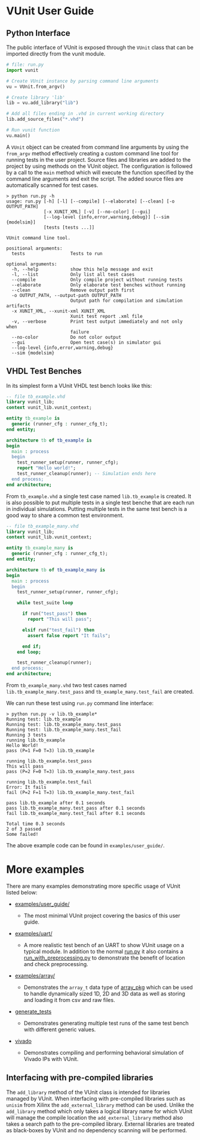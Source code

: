 # VUnit User Guide
## Python Interface

The public interface of VUnit is exposed through the `VUnit` class
that can be imported directly from the vunit module.

```python
# file: run.py
import vunit

# Create VUnit instance by parsing command line arguments
vu = VUnit.from_argv()

# Create library 'lib'
lib = vu.add_library("lib")

# Add all files ending in .vhd in current working directory
lib.add_source_files("*.vhd")

# Run vunit function
vu.main()
```

A `VUnit` object can be created from command line arguments by using
the `from_argv` method effectively creating a custom command line tool
for running tests in the user project.  Source files and libraries are
added to the project by using methods on the VUnit object. The
configuration is followed by a call to the `main` method which will
execute the function specified by the command line arguments and exit
the script. The added source files are automatically scanned for test
cases.

```shell
> python run.py -h
usage: run.py [-h] [-l] [--compile] [--elaborate] [--clean] [-o OUTPUT_PATH]
              [-x XUNIT_XML] [-v] [--no-color] [--gui]
              [--log-level {info,error,warning,debug}] [--sim {modelsim}]
              [tests [tests ...]]

VUnit command line tool.

positional arguments:
  tests                 Tests to run

optional arguments:
  -h, --help            show this help message and exit
  -l, --list            Only list all test cases
  --compile             Only compile project without running tests
  --elaborate           Only elaborate test benches without running
  --clean               Remove output path first
  -o OUTPUT_PATH, --output-path OUTPUT_PATH
                        Output path for compilation and simulation artifacts
  -x XUNIT_XML, --xunit-xml XUNIT_XML
                        Xunit test report .xml file
  -v, --verbose         Print test output immediately and not only when
                        failure
  --no-color            Do not color output
  --gui                 Open test case(s) in simulator gui
  --log-level {info,error,warning,debug}
  --sim {modelsim}
```

## VHDL Test Benches
In its simplest form a VUnit VHDL test bench looks like this:
```vhdl
-- file tb_example.vhd
library vunit_lib;
context vunit_lib.vunit_context;

entity tb_example is
  generic (runner_cfg : runner_cfg_t);
end entity;

architecture tb of tb_example is
begin
  main : process
  begin
    test_runner_setup(runner, runner_cfg);
    report "Hello world!";
    test_runner_cleanup(runner); -- Simulation ends here
  end process;
end architecture;
```

From `tb_example.vhd` a single test case named `lib.tb_example` is
created.  It is also possible to put multiple tests in a single test
benche that are each run in individual simulations. Putting multiple
tests in the same test bench is a good way to share a common test
environment.

```vhdl
-- file tb_example_many.vhd
library vunit_lib;
context vunit_lib.vunit_context;

entity tb_example_many is
  generic (runner_cfg : runner_cfg_t);
end entity;

architecture tb of tb_example_many is
begin
  main : process
  begin
    test_runner_setup(runner, runner_cfg);

    while test_suite loop

      if run("test_pass") then
        report "This will pass";

      elsif run("test_fail") then
        assert false report "It fails";

      end if;
    end loop;

    test_runner_cleanup(runner);
  end process;
end architecture;
```

From `tb_example_many.vhd` two test cases named
`lib.tb_example_many.test_pass` and `tb_example_many.test_fail` are
created.

We can run these test using `run.py` command line interface:
```shell
> python run.py -v lib.tb_example*
Running test: lib.tb_example
Running test: lib.tb_example_many.test_pass
Running test: lib.tb_example_many.test_fail
Running 3 tests
running lib.tb_example
Hello World!
pass (P=1 F=0 T=3) lib.tb_example

running lib.tb_example.test_pass
This will pass
pass (P=2 F=0 T=3) lib.tb_example_many.test_pass

running lib.tb_example.test_fail
Error: It fails
fail (P=2 F=1 T=3) lib.tb_example_many.test_fail

pass lib.tb_example after 0.1 seconds
pass lib.tb_example_many.test_pass after 0.1 seconds
fail lib.tb_example_many.test_fail after 0.1 seconds

Total time 0.3 seconds
2 of 3 passed
Some failed!
```

The above example code can be found in `examples/user_guide/`.

# More examples
There are many examples demonstrating more specific usage of VUnit listed below:
* [examples/user_guide/](examples/user_guide/)
  * The most minimal VUnit project covering the basics of this user guide.

* [examples/uart/](examples/uart/)
  * A more realistic test bench of an UART to show VUnit usage on a typical module.
  In addition to the normal [run.py](examples/uart/run.py) it also contains a [run_with_preprocessing.py](examples/uart/run_with_preprocessing.py) to demonstrate the benefit of    location and check preprocessing.

* [examples/array/](examples/array/)
  * Demonstrates the `array_t` data type of [array_pkg](vhdl/array/src/array_pkg.vhd) which can be used to handle dynamically sized 1D, 2D and 3D data as well as storing and loading it from csv and raw files.

* [generate_tests](examples/generate_tests)
  * Demonstrates generating multiple test runs of the same test bench with different generic values.

* [vivado](examples/vivado)
  * Demonstrates compiling and performing behavioral simulation of Vivado IPs with VUnit.


## Interfacing with pre-compiled libraries
The `add_library` method of the VUnit class is intended for libraries managed by VUnit.
When interfacing with pre-compiled libraries such as `unisim` from Xilinx the `add_external_library` method can be used. Unlike the `add_library` method which only takes a logical library name for which VUnit will manage the compile location the `add_external_library` method also takes a search path to the pre-compiled library. External libraries are treated as black-boxes by VUnit and no dependency scanning will be performed.
